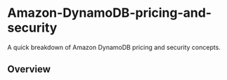 # Amazon-DynamoDB-pricing-and-security

A quick breakdown of Amazon DynamoDB pricing and security concepts.

## Overview
